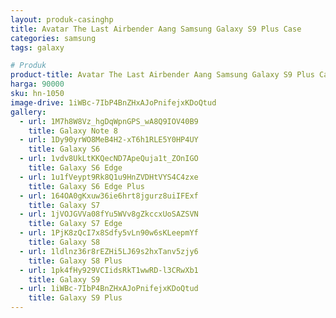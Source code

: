 ```yaml
---
layout: produk-casinghp
title: Avatar The Last Airbender Aang Samsung Galaxy S9 Plus Case
categories: samsung
tags: galaxy

# Produk
product-title: Avatar The Last Airbender Aang Samsung Galaxy S9 Plus Case
harga: 90000
sku: hn-1050
image-drive: 1iWBc-7IbP4BnZHxAJoPnifejxKDoQtud
gallery:
  - url: 1M7h8W8Vz_hgDqWpnGPS_wA8Q9IOV40B9
    title: Galaxy Note 8
  - url: 1Dy90yrWO8MeB4H2-xT6h1RLE5Y0HP4UY
    title: Galaxy S6
  - url: 1vdv8UkLtKKQecND7ApeQuja1t_ZOnIGO
    title: Galaxy S6 Edge
  - url: 1u1fVeypt9Rk8Q1u9HnZVDHtVYS4C4zxe
    title: Galaxy S6 Edge Plus
  - url: 164OA0gKxuw36ie6hrt8jgurz8uiIFExf
    title: Galaxy S7
  - url: 1jVOJGVVa08fYu5WVv8gZkccxUoSAZSVN
    title: Galaxy S7 Edge
  - url: 1PjK8zQcI7x8Sdfy5vLn90w6sKLeepmYf
    title: Galaxy S8
  - url: 1ldlnz36r8rEZHi5LJ69s2hxTanv5zjy6
    title: Galaxy S8 Plus
  - url: 1pk4fHy929VCIidsRkT1wwRD-l3CRwXb1
    title: Galaxy S9
  - url: 1iWBc-7IbP4BnZHxAJoPnifejxKDoQtud
    title: Galaxy S9 Plus
---
```

